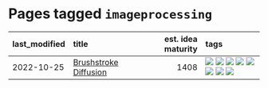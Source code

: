 # Pages tagged `imageprocessing`

|last_modified|title|est. idea maturity|tags
|:---|:---|---:|:---|
|2022-10-25|[Brushstroke Diffusion](../brushstroke-diffusion.md)|1408|[![](https://img.shields.io/badge/tag-artisticstyletransfer-48fb29)](../tags/artisticstyletransfer.md) [![](https://img.shields.io/badge/tag-creativity-4db4d2)](../tags/creativity.md) [![](https://img.shields.io/badge/tag-deepgenerativemodeling-12eec5)](../tags/deepgenerativemodeling.md) [![](https://img.shields.io/badge/tag-experimental-6a156e)](../tags/experimental.md) [![](https://img.shields.io/badge/tag-imageprocessing-ea1833)](../tags/imageprocessing.md) [![](https://img.shields.io/badge/tag-modeltraining-f14da)](../tags/modeltraining.md) [![](https://img.shields.io/badge/tag-painting-1043a5)](../tags/painting.md) [![](https://img.shields.io/badge/tag-wip-eac1b9)](../tags/wip.md)|